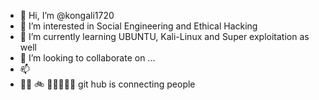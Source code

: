 - 👋 Hi, I’m @kongali1720
- 👀 I’m interested in Social Engineering and Ethical Hacking
- 🌱 I’m currently learning UBUNTU, Kali-Linux and Super exploitation as well
- 💞️ I’m looking to collaborate on ...
- 📫 
- 👋🏾 🚲 🏃🏂🏽🥌🍺 git hub is connecting people

<!---
kongali1720/kongali1720 is a ✨ special ✨ repository because its `README.md` (this file) appears on your GitHub profile.
You can click the Preview link to take a look at your changes.
--->
